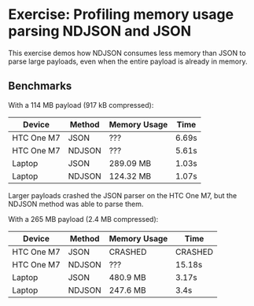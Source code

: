 # Exercise: Profiling memory usage parsing NDJSON and JSON

This exercise demos how NDJSON consumes less memory than JSON to parse
large payloads, even when the entire payload is already in memory.

## Benchmarks

With a 114 MB payload (917 kB compressed):

| Device     | Method | Memory Usage | Time  |
| ---------- | ------ | ------------ | ----- |
| HTC One M7 | JSON   | ???          | 6.69s |
| HTC One M7 | NDJSON | ???          | 5.61s |
| Laptop     | JSON   | 289.09 MB    | 1.03s |
| Laptop     | NDJSON | 124.32 MB    | 1.07s |

Larger payloads crashed the JSON parser on the HTC One M7, but the
NDJSON method was able to parse them.

With a 265 MB payload (2.4 MB compressed):

| Device     | Method | Memory Usage | Time    |
| ---------- | ------ | ------------ | ------- |
| HTC One M7 | JSON   | CRASHED      | CRASHED |
| HTC One M7 | NDJSON | ???          | 15.18s  |
| Laptop     | JSON   | 480.9 MB     | 3.17s   |
| Laptop     | NDJSON | 247.6 MB     | 3.4s    |
